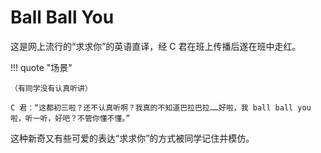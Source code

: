 # Ball Ball You

这是网上流行的“求求你”的英语直译，经 C 君在班上传播后遂在班中走红。

!!! quote "场景"

    （有同学没有认真听讲）

    C 君：“这都初三啦？还不认真听啊？我真的不知道巴拉巴拉……好啦，我 ball ball you 啦，听一听，好吧？不管你懂不懂。”

这种新奇又有些可爱的表达“求求你”的方式被同学记住并模仿。